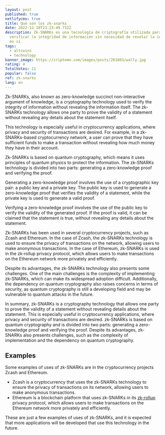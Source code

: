 ```yaml
---
layout: post
published: true
netlifycms: true
title: Qué son los zk-snarks
date: 2022-12-10T23:23:49.732Z
description: Zk-SNARKs es una tecnología de criptografía utilizada para
  verificar la integridad de información sin necesidad de revelar la información
  en sí
tags:
  - altcoins
  - technology
banner_image: https://criptomo.com/images/posts/201803/wally.jpg
rating: 4
TotalVotes: 11
popular: false
ref: zk-snarks
lang: en
---
```

Zk-SNARKs, also known as zero-knowledge succinct non-interactive argument of knowledge, is a cryptography technology used to verify the integrity of information without revealing the information itself. The zk-SNARKs technology allows one party to prove the validity of a statement without revealing any details about the statement itself.

This technology is especially useful in cryptocurrency applications, where privacy and security of transactions are desired. For example, in a zk-SNARKs-based cryptocurrency network, a user can prove that they have sufficient funds to make a transaction without revealing how much money they have in their account.

Zk-SNARKs is based on quantum cryptography, which means it uses principles of quantum physics to protect the information. The zk-SNARKs technology is divided into two parts: generating a zero-knowledge proof and verifying the proof.

Generating a zero-knowledge proof involves the use of a cryptographic key pair: a public key and a private key. The public key is used to generate a zero-knowledge proof that verifies the validity of a statement, while the private key is used to generate a valid proof.

Verifying a zero-knowledge proof involves the use of the public key to verify the validity of the generated proof. If the proof is valid, it can be claimed that the statement is true, without revealing any details about the statement.

Zk-SNARKs has been used in several cryptocurrency projects, such as Zcash and Ethereum. In the case of Zcash, the zk-SNARKs technology is used to ensure the privacy of transactions on the network, allowing users to make anonymous transactions. In the case of Ethereum, zk-SNARKs is used in the zk-rollup privacy protocol, which allows users to make transactions on the Ethereum network more privately and efficiently.

Despite its advantages, the zk-SNARKs technology also presents some challenges. One of the main challenges is the complexity of implementing zk-SNARKs, which can make its widespread adoption difficult. Additionally, the dependency on quantum cryptography also raises concerns in terms of security, as quantum cryptography is still a developing field and may be vulnerable to quantum attacks in the future.

In summary, zk-SNARKs is a cryptography technology that allows one party to prove the validity of a statement without revealing details about the statement. This is especially useful in cryptocurrency applications, where privacy and security of transactions are desired. zk-SNARKs is based on quantum cryptography and is divided into two parts: generating a zero-knowledge proof and verifying the proof. Despite its advantages, zk-SNARKs also presents challenges, such as the complexity of implementation and the dependency on quantum cryptography.

## E﻿xamples

Some examples of uses of zk-SNARKs are in the cryptocurrency projects Zcash and Ethereum.

* Zcash is a cryptocurrency that uses the zk-SNARKs technology to ensure the privacy of transactions on its network, allowing users to make anonymous transactions.
* Ethereum is a blockchain platform that uses zk-SNARKs in its [zk-rollup](https://criptomo.com/what-are-rollups/) privacy protocol, which allows users to make transactions on the Ethereum network more privately and efficiently.

These are just a few examples of uses of zk-SNARKs, and it is expected that more applications will be developed that use this technology in the future.